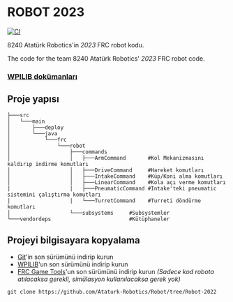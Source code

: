 # ROBOT 2023

[![CI](https://github.com/Ataturk-Robotics/Robot/actions/workflows/ci.yml/badge.svg)](https://github.com/Ataturk-Robotics/Robot/actions/workflows/ci.yml)

8240 Atatürk Robotics'in *2023* FRC robot kodu. 

The code for the team 8240 Atatürk Robotics' *2023* FRC robot code.

### <a href="https://docs.wpilib.org/tr/">WPILIB dokümanları</a>

## Proje yapısı

```
├───src
│   └───main
│       ├───deploy
│       └───java
│           └───frc
│               └───robot
│                   ├───commands
│                   │   ├───ArmCommand       #Kol Mekanizmasını kaldırıp indirme komutları
│                   │   ├───DriveCommand     #Hareket komutları
│                   │   ├───IntakeCommand    #Küp/Koni alma komutları
│                   │   ├───LinearCommand    #Kola açı verme komutları
|                   |   ├───PneumaticCommand #Intake'teki pneumatic sistemini çalıştırma komutları
|                   |   └───TurretCommand    #Turreti döndürme komutları
│                   └───subsystems     #Subsystemler
└───vendordeps                         #Kütüphaneler
```

## Projeyi bilgisayara kopyalama

- <a href="https://git-scm.com">Git</a>'in son sürümünü indirip kurun
- <a href="https://docs.wpilib.org/tr/latest/docs/zero-to-robot/step-2/wpilib-setup.html">WPILIB</a>'un son sürümünü indirip kurun 
- <a href="https://www.ni.com/en-tr/support/downloads/drivers/download.frc-game-tools.html#440024">FRC Game Tools</a>'un son sürümünü indirip kurun *(Sadece kod robota atılacaksa gerekli, simülasyon kullanılacaksa gerek yok)*

```
git clone https://github.com/Ataturk-Robotics/Robot/tree/Robot-2022
```